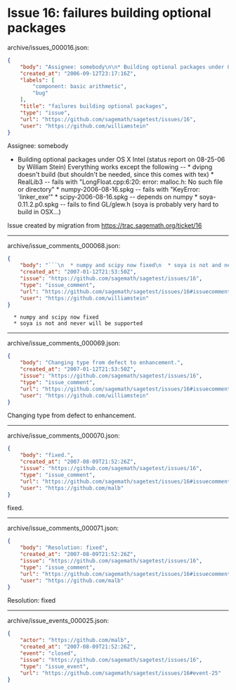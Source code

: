 # Issue 16: failures building optional packages

archive/issues_000016.json:
```json
{
    "body": "Assignee: somebody\n\n* Building optional packages under OS X Intel (status report on 08-25-06 by William Stein)\n   Everything works except the following --\n      * dvipng doesn't build (but shouldn't be needed, since this comes with tex)\n      * RealLib3 -- fails with \"LongFloat.cpp:6:20: error: malloc.h: No such file or directory\"\n      * numpy-2006-08-16.spkg -- fails with \"KeyError: 'linker_exe'\"\n      * scipy-2006-08-16.spkg -- depends on numpy\n      * soya-0.11.2.p0.spkg -- fails to find GL/glew.h  (soya is probably very hard to build in OSX...)\n\n\nIssue created by migration from https://trac.sagemath.org/ticket/16\n\n",
    "created_at": "2006-09-12T23:17:16Z",
    "labels": [
        "component: basic arithmetic",
        "bug"
    ],
    "title": "failures building optional packages",
    "type": "issue",
    "url": "https://github.com/sagemath/sagetest/issues/16",
    "user": "https://github.com/williamstein"
}
```
Assignee: somebody

* Building optional packages under OS X Intel (status report on 08-25-06 by William Stein)
   Everything works except the following --
      * dvipng doesn't build (but shouldn't be needed, since this comes with tex)
      * RealLib3 -- fails with "LongFloat.cpp:6:20: error: malloc.h: No such file or directory"
      * numpy-2006-08-16.spkg -- fails with "KeyError: 'linker_exe'"
      * scipy-2006-08-16.spkg -- depends on numpy
      * soya-0.11.2.p0.spkg -- fails to find GL/glew.h  (soya is probably very hard to build in OSX...)


Issue created by migration from https://trac.sagemath.org/ticket/16





---

archive/issue_comments_000068.json:
```json
{
    "body": "```\n  * numpy and scipy now fixed\n  * soya is not and never will be supported\n```",
    "created_at": "2007-01-12T21:53:50Z",
    "issue": "https://github.com/sagemath/sagetest/issues/16",
    "type": "issue_comment",
    "url": "https://github.com/sagemath/sagetest/issues/16#issuecomment-68",
    "user": "https://github.com/williamstein"
}
```

```
  * numpy and scipy now fixed
  * soya is not and never will be supported
```



---

archive/issue_comments_000069.json:
```json
{
    "body": "Changing type from defect to enhancement.",
    "created_at": "2007-01-12T21:53:50Z",
    "issue": "https://github.com/sagemath/sagetest/issues/16",
    "type": "issue_comment",
    "url": "https://github.com/sagemath/sagetest/issues/16#issuecomment-69",
    "user": "https://github.com/williamstein"
}
```

Changing type from defect to enhancement.



---

archive/issue_comments_000070.json:
```json
{
    "body": "fixed.",
    "created_at": "2007-08-09T21:52:26Z",
    "issue": "https://github.com/sagemath/sagetest/issues/16",
    "type": "issue_comment",
    "url": "https://github.com/sagemath/sagetest/issues/16#issuecomment-70",
    "user": "https://github.com/malb"
}
```

fixed.



---

archive/issue_comments_000071.json:
```json
{
    "body": "Resolution: fixed",
    "created_at": "2007-08-09T21:52:26Z",
    "issue": "https://github.com/sagemath/sagetest/issues/16",
    "type": "issue_comment",
    "url": "https://github.com/sagemath/sagetest/issues/16#issuecomment-71",
    "user": "https://github.com/malb"
}
```

Resolution: fixed



---

archive/issue_events_000025.json:
```json
{
    "actor": "https://github.com/malb",
    "created_at": "2007-08-09T21:52:26Z",
    "event": "closed",
    "issue": "https://github.com/sagemath/sagetest/issues/16",
    "type": "issue_event",
    "url": "https://github.com/sagemath/sagetest/issues/16#event-25"
}
```
